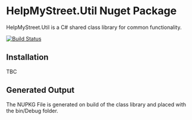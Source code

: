 # HelpMyStreet.Util Nuget Package

HelpMyStreet.Util is a C#  shared class library for common functionality. 

[![Build Status](https://dev.azure.com/HelpMyStreet/nuget-package/_apis/build/status/HelpMyStreet.nuget-package?branchName=master)](https://dev.azure.com/HelpMyStreet/nuget-package/_build/latest?definitionId=2&branchName=master)

## Installation

TBC

## Generated Output

The NUPKG File is generated on build of the class library and placed with the bin/Debug folder. 

